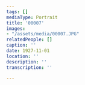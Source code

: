 ```yaml
---
tags: []
mediaType: Portrait
title: '00007'
images:
- "/assets/media/00007.JPG"
relatedPeople: []
caption: ''
date: 1927-11-01
location: ''
description: ''
transcription: ''

---
```

